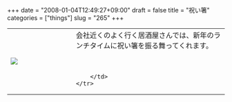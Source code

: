 +++
date = "2008-01-04T12:49:27+09:00"
draft = false
title = "祝い箸"
categories = ["things"]
slug = "265"
+++

<table width="100%">
	<tr>
		<td width="30%" valign="middle">
			<a rel="lightbox" href="https://keruru.net/images/477dacc760c81-080104-124910.jpg"><img src="https://keruru.net/images/477dacc760c81-thumb_080104-124910.jpg" border="0" /></a>
		</td>
		<td width="70%" valign="middle">
			会社近くのよく行く居酒屋さんでは、新年のランチタイムに祝い箸を振る舞ってくれます。<br />
<br />
<br />

		</td>
	</tr>
</table>
